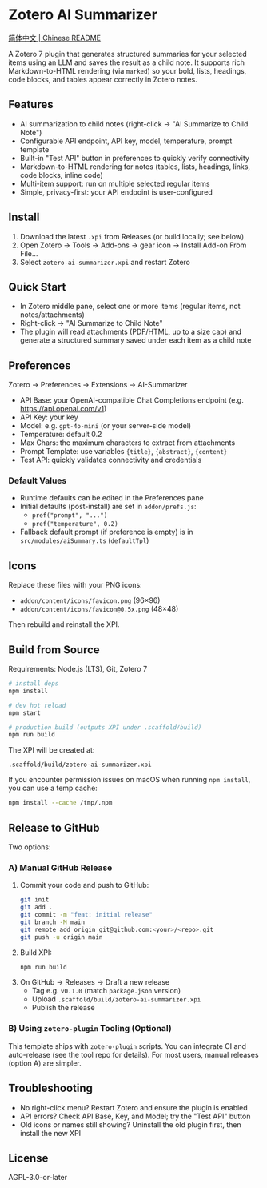 # Zotero AI Summarizer

[简体中文 | Chinese README](./README-zhCN.md)

A Zotero 7 plugin that generates structured summaries for your selected items using an LLM and saves the result as a child note. It supports rich Markdown-to-HTML rendering (via `marked`) so your bold, lists, headings, code blocks, and tables appear correctly in Zotero notes.

## Features

- AI summarization to child notes (right-click → "AI Summarize to Child Note")
- Configurable API endpoint, API key, model, temperature, prompt template
- Built-in "Test API" button in preferences to quickly verify connectivity
- Markdown-to-HTML rendering for notes (tables, lists, headings, links, code blocks, inline code)
- Multi-item support: run on multiple selected regular items
- Simple, privacy-first: your API endpoint is user-configured

## Install

1. Download the latest `.xpi` from Releases (or build locally; see below)
2. Open Zotero → Tools → Add-ons → gear icon → Install Add-on From File…
3. Select `zotero-ai-summarizer.xpi` and restart Zotero

## Quick Start

- In Zotero middle pane, select one or more items (regular items, not notes/attachments)
- Right-click → "AI Summarize to Child Note"
- The plugin will read attachments (PDF/HTML, up to a size cap) and generate a structured summary saved under each item as a child note

## Preferences

Zotero → Preferences → Extensions → AI-Summarizer

- API Base: your OpenAI-compatible Chat Completions endpoint (e.g. https://api.openai.com/v1)
- API Key: your key
- Model: e.g. `gpt-4o-mini` (or your server-side model)
- Temperature: default 0.2
- Max Chars: the maximum characters to extract from attachments
- Prompt Template: use variables `{title}`, `{abstract}`, `{content}`
- Test API: quickly validates connectivity and credentials

### Default Values

- Runtime defaults can be edited in the Preferences pane
- Initial defaults (post-install) are set in `addon/prefs.js`:
  - `pref("prompt", "...")`
  - `pref("temperature", 0.2)`
- Fallback default prompt (if preference is empty) is in `src/modules/aiSummary.ts` (`defaultTpl`)

## Icons

Replace these files with your PNG icons:
- `addon/content/icons/favicon.png` (96×96)
- `addon/content/icons/favicon@0.5x.png` (48×48)

Then rebuild and reinstall the XPI.

## Build from Source

Requirements: Node.js (LTS), Git, Zotero 7

```bash
# install deps
npm install

# dev hot reload
npm start

# production build (outputs XPI under .scaffold/build)
npm run build
```

The XPI will be created at:

```
.scaffold/build/zotero-ai-summarizer.xpi
```

If you encounter permission issues on macOS when running `npm install`, you can use a temp cache:

```bash
npm install --cache /tmp/.npm
```

## Release to GitHub

Two options:

### A) Manual GitHub Release

1. Commit your code and push to GitHub:
   ```bash
   git init
   git add .
   git commit -m "feat: initial release"
   git branch -M main
   git remote add origin git@github.com:<your>/<repo>.git
   git push -u origin main
   ```
2. Build XPI:
   ```bash
   npm run build
   ```
3. On GitHub → Releases → Draft a new release
   - Tag e.g. `v0.1.0` (match `package.json` version)
   - Upload `.scaffold/build/zotero-ai-summarizer.xpi`
   - Publish the release

### B) Using `zotero-plugin` Tooling (Optional)

This template ships with `zotero-plugin` scripts. You can integrate CI and auto-release (see the tool repo for details). For most users, manual releases (option A) are simpler.

## Troubleshooting

- No right-click menu? Restart Zotero and ensure the plugin is enabled
- API errors? Check API Base, Key, and Model; try the "Test API" button
- Old icons or names still showing? Uninstall the old plugin first, then install the new XPI

## License

AGPL-3.0-or-later 